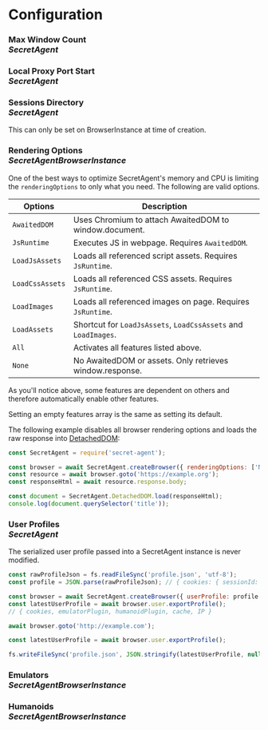 # Configuration

### Max Window Count <div class="specs"><i>SecretAgent</i></div>

### Local Proxy Port Start <div class="specs"><i>SecretAgent</i></div>

### Sessions Directory <div class="specs"><i>SecretAgent</i></div>

This can only be set on BrowserInstance at time of creation.

### Rendering Options <div class="specs"><i>SecretAgent</i><i>BrowserInstance</i></div>

One of the best ways to optimize SecretAgent's memory and CPU is limiting the `renderingOptions` to only what you need. The following are valid options.

<p class="show-table-header show-bottom-border minimal-row-height"></p>

| Options | Description |
| --- | --- |
| `AwaitedDOM` | Uses Chromium to attach AwaitedDOM to window.document. |
| `JsRuntime` | Executes JS in webpage. Requires `AwaitedDOM`.  |
| `LoadJsAssets` | Loads all referenced script assets. Requires `JsRuntime`. |
| `LoadCssAssets` | Loads all referenced CSS assets. Requires `JsRuntime`. |
| `LoadImages` | Loads all referenced images on page. Requires `JsRuntime`. |
| `LoadAssets` | Shortcut for `LoadJsAssets`, `LoadCssAssets` and `LoadImages`.  |
| `All` | Activates all features listed above. |
| `None` | No AwaitedDOM or assets. Only retrieves window.response. |

As you'll notice above, some features are dependent on others and therefore automatically enable other features.

Setting an empty features array is the same as setting its default.

The following example disables all browser rendering options and loads the raw response into [DetachedDOM](../core-interfaces/local-dom):

```js
const SecretAgent = require('secret-agent');

const browser = await SecretAgent.createBrowser({ renderingOptions: ['None'] });
const resource = await browser.goto('https://example.org');
const responseHtml = await resource.response.body;

const document = SecretAgent.DetachedDOM.load(responseHtml);
console.log(document.querySelector('title'));
````

### User Profiles <div class="specs"><i>SecretAgent</i></div>

The serialized user profile passed into a SecretAgent instance is never modified.

```js
const rawProfileJson = fs.readFileSync('profile.json', 'utf-8');
const profile = JSON.parse(rawProfileJson); // { cookies: { sessionId: 'test' }}

const browser = await SecretAgent.createBrowser({ userProfile: profile });
const latestUserProfile = await browser.user.exportProfile(); 
// { cookies, emulatorPlugin, humanoidPlugin, cache, IP } 

await browser.goto('http://example.com');

const latestUserProfile = await browser.user.exportProfile();

fs.writeFileSync('profile.json', JSON.stringify(latestUserProfile, null, 2));
````

### Emulators <div class="specs"><i>SecretAgent</i><i>BrowserInstance</i></div>

### Humanoids <div class="specs"><i>SecretAgent</i><i>BrowserInstance</i></div>
